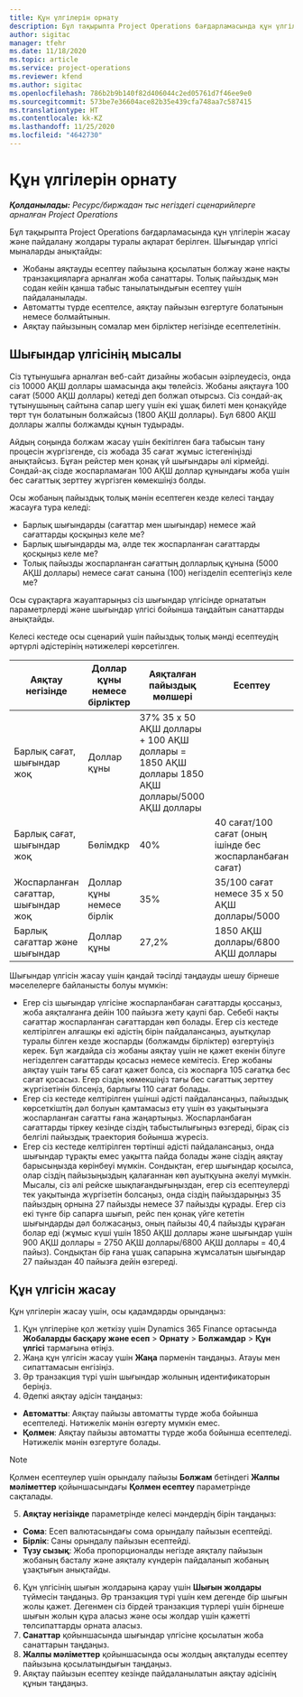 ```yaml
---
title: Құн үлгілерін орнату
description: Бұл тақырыпта Project Operations бағдарламасында құн үлгілерін жасау және пайдалану жолдары туралы ақпарат берілген.
author: sigitac
manager: tfehr
ms.date: 11/18/2020
ms.topic: article
ms.service: project-operations
ms.reviewer: kfend
ms.author: sigitac
ms.openlocfilehash: 786b2b9b140f82d406044c2ed05761d7f46ee9e0
ms.sourcegitcommit: 573be7e36604ace82b35e439cfa748aa7c587415
ms.translationtype: HT
ms.contentlocale: kk-KZ
ms.lasthandoff: 11/25/2020
ms.locfileid: "4642730"
---
```

# <a name="set-up-cost-templates"></a>Құн үлгілерін орнату

_**Қолданылады:** Ресурс/биржадан тыс негіздегі сценарийлерге арналған Project Operations_


Бұл тақырыпта Project Operations бағдарламасында құн үлгілерін жасау және пайдалану жолдары туралы ақпарат берілген. Шығындар үлгісі мыналарды анықтайды:

- Жобаны аяқтауды есептеу пайызына қосылатын болжау және нақты транзакцияларға арналған жоба санаттары. Толық пайыздық мән содан кейін қанша табыс танылатындығын есептеу үшін пайдаланылады.
- Автоматты түрде есептелсе, аяқтау пайызын өзгертуге болатынын немесе болмайтынын.
- Аяқтау пайызының сомалар мен бірліктер негізінде есептелетінін.

## <a name="cost-template-example"></a>Шығындар үлгісінің мысалы

Сіз тұтынушыға арналған веб-сайт дизайны жобасын әзірлеудесіз, онда сіз 10000 АҚШ доллары шамасында ақы төлейсіз. Жобаны аяқтауға 100 сағат (5000 АҚШ доллары) кетеді деп болжап отырсыз. Сіз сондай-ақ тұтынушының сайтына сапар шегу үшін екі ұшақ билеті мен қонақүйде төрт түн болатынын болжайсыз (1800 АҚШ доллары). Бұл 6800 АҚШ доллары жалпы болжамды құнын тудырады.

Айдың соңында болжам жасау үшін бекітілген баға табысын тану процесін жүргізгенде, сіз жобада 35 сағат жұмыс істегеніңізді анықтайсыз. Бұған рейстер мен қонақ үй шығындары әлі кірмейді. Сондай-ақ сізде жоспарламаған 100 АҚШ доллар құнындағы жоба үшін бес сағаттық зерттеу жүргізген көмекшіңіз болды.

Осы жобаның пайыздық толық мәнін есептеген кезде келесі таңдау жасауға тура келеді:

- Барлық шығындарды (сағаттар мен шығындар) немесе жай сағаттарды қосқыңыз келе ме?
- Барлық шығындарды ма, әлде тек жоспарланған сағаттарды қосқыңыз келе ме?
- Толық пайызды жоспарланған сағаттың долларлық құнына (5000 АҚШ доллары) немесе сағат санына (100) негізделіп есептегіңіз келе ме?

Осы сұрақтарға жауаптарыңыз сіз шығындар үлгісінде орнататын параметрлерді және шығындар үлгісі бойынша таңдайтын санаттарды анықтайды.

Келесі кестеде осы сценарий үшін пайыздық толық мәнді есептеудің әртүрлі әдістерінің нәтижелері көрсетілген.

| Аяқтау негізінде | Доллар құны немесе бірліктер | Аяқталған пайыздық мөлшері | Есептеу |
| --- | --- | --- | --- |
| Барлық сағат, шығындар жоқ | Доллар құны | 37% 35 x 50 АҚШ доллары + 100 АҚШ доллары = 1850 АҚШ доллары 1850 АҚШ доллары/5000 АҚШ доллары |
| Барлық сағат, шығындар жоқ | Бөлімдкр | 40% | 40 сағат/100 сағат (оның ішінде бес жоспарланбаған сағат) |
| Жоспарланған сағаттар, шығындар жоқ | Доллар құны немесе бірлік | 35% | 35/100 сағат немесе 35 x 50 АҚШ доллары/5000 |
| Барлық сағаттар және шығындар | Доллар құны | 27,2% | 1850 АҚШ доллары/6800 АҚШ доллары |

Шығындар үлгісін жасау үшін қандай тәсілді таңдауды шешу бірнеше мәселелерге байланысты болуы мүмкін:

- Егер сіз шығындар үлгісіне жоспарланбаған сағаттарды қоссаңыз, жоба аяқталғанға дейін 100 пайызға жету қаупі бар. Себебі нақты сағаттар жоспарланған сағаттардан көп болады. Егер сіз кестеде келтірілген алғашқы екі әдістің бірін пайдалансаңыз, ауытқулар туралы білген кезде жоспарды (болжамды бірліктер) өзгертуіңіз керек. Бұл жағдайда сіз жобаны аяқтау үшін не қажет екенін білуге негізделген сағаттарды қосасыз немесе кемітесіз. Егер жобаны аяқтау үшін тағы 65 сағат қажет болса, сіз жоспарға 105 сағатқа бес сағат қосасыз. Егер сіздің көмекшіңіз тағы бес сағаттық зерттеу жүргізетінін білсеңіз, барлығы 110 сағат болады.
- Егер сіз кестеде келтірілген үшінші әдісті пайдалансаңыз, пайыздық көрсеткіштің дәл болуын қамтамасыз ету үшін өз уақытыңызға жоспарланған сағатты ғана жаңартыңыз. Жоспарланбаған сағаттарды тіркеу кезінде сіздің табыстылығыңыз өзгереді, бірақ сіз белгілі пайыздық траектория бойынша жүресіз.
- Егер сіз кестеде келтірілген төртінші әдісті пайдалансаңыз, онда шығындар тұрақты емес уақытта пайда болады және сіздің аяқтау барысыңызда көрінбеуі мүмкін. Сондықтан, егер шығындар қосылса, олар сіздің пайызыңыздың қалағаннан көп ауытқуына әкелуі мүмкін. Мысалы, сіз әлі рейске шықпағандығыңыздан, егер сіз есептеулерді тек уақытында жүргізетін болсаңыз, онда сіздің пайыздарыңыз 35 пайыздың орнына 27 пайызды немесе 37 пайызды құрады. Егер сіз екі түнге бір сапарға шығып, рейс пен қонақ үйге кететін шығындарды дәл болжасаңыз, оның пайызы 40,4 пайызды құраған болар еді (жұмыс күші үшін 1850 АҚШ доллары және шығындар үшін 900 АҚШ доллары = 2750 АҚШ доллары/6800 АҚШ доллары = 40,4 пайыз). Сондықтан бір ғана ұшақ сапарына жұмсалатын шығындар 27 пайыздан 40 пайызға дейін өзгереді.

## <a name="create-cost-templates"></a>Құн үлгісін жасау
Құн үлгілерін жасау үшін, осы қадамдарды орындаңыз:

1. Құн үлгілеріне қол жеткізу үшін Dynamics 365 Finance ортасында **Жобаларды басқару және есеп** > **Орнату** > **Болжамдар** > **Құн үлгісі** тармағына өтіңіз.
2. Жаңа құн үлгісін жасау үшін **Жаңа** пәрменін таңдаңыз. Атауы мен сипаттамасын енгізіңіз.
3. Әр транзакция түрі үшін шығындар жолының идентификаторын беріңіз.
4. Әдепкі аяқтау әдісін таңдаңыз:

  - **Автоматты**: Аяқтау пайызы автоматты түрде жоба бойынша есептеледі. Нәтижелік мәнін өзгерту мүмкін емес.
  - **Қолмен**: Аяқтау пайызы автоматты түрде жоба бойынша есептеледі. Нәтижелік мәнін өзгертуге болады.

  > [!NOTE]
  > Қолмен есептеулер үшін орындалу пайызы **Болжам** бетіндегі **Жалпы мәліметтер** қойыншасындағы **Қолмен есептеу** параметрінде сақталады.

5. **Аяқтау негізінде** параметрінде келесі мәндердің бірін таңдаңыз:

  - **Сома**: Есеп валютасындағы сома орындалу пайызын есептейді.
  - **Бірлік**: Саны орындалу пайызын есептейді.
  - **Түзу сызық**: Жоба пропорционалды негізде аяқталу пайызын жобаның басталу және аяқталу күндерін пайдаланып жобаның ұзақтығын анықтайды.

6. Құн үлгісінің шығын жолдарына қарау үшін **Шығын жолдары** түймесін таңдаңыз. Әр транзакция түрі үшін кем дегенде бір шығын жолы қажет. Дегенмен сіз бірдей транзакция түрлері үшін бірнеше шығын жолын құра аласыз және осы жолдар үшін қажетті төлсипаттарды орната аласыз.
7. **Санаттар** қойыншасында шығындар үлгісіне қосылатын жоба санаттарын таңдаңыз.
8. **Жалпы мәліметтер** қойыншасында осы жолдың аяқталуды есептеу пайызына қосылатындығын таңдаңыз.
9. Аяқтау пайызын есептеу кезінде пайдаланылатын аяқтау әдісінің құнын таңдаңыз.
